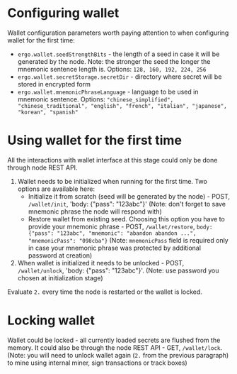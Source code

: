 # Configuring wallet

Wallet configuration parameters worth paying attention to when configuring wallet for the first time:
* `ergo.wallet.seedStrengthBits` - the length of a seed in case it will be generated by the node. Note: the stronger the seed the longer the mnemonic sentence length is. Options: `128, 160, 192, 224, 256`
* `ergo.wallet.secretStorage.secretDir` - directory where secret will be stored in encrypted form
* `ergo.wallet.mnemonicPhraseLanguage` - language to be used in mnemonic sentence. Options: `"chinese_simplified", "chinese_traditional", "english", "french", "italian", "japanese", "korean", "spanish"`

# Using wallet for the first time

All the interactions with wallet interface at this stage could only be done through node REST API.

1. Wallet needs to be initialized when running for the first time. Two options are available here: 
    * Initialize it from scratch (seed will be generated by the node) - POST, `/wallet/init`, 'body: {"pass": "123abc"}' (Note: don't forget to save mnemonic phrase the node will respond with)
    * Restore wallet from existing seed. Choosing this option you have to provide your mnemonic phrase - POST, `/wallet/restore`, `body: {"pass": "123abc", "mnemonic": "abandon abandon ...", "mnemonicPass": "098cba"}` (Note: `mnemonicPass` field is required only in case your mnemonic phrase was protected by additional password at creation)
2. When wallet is initialized it needs to be unlocked - POST, `/wallet/unlock`, 'body: {"pass": "123abc"}'. (Note: use password you chosen at initialization stage)

Evaluate `2.` every time the node is restarted or the wallet is locked.

# Locking wallet
Wallet could be locked - all currently loaded secrets are flushed from the memory. It could also be through the node REST API - GET, `/wallet/lock`. (Note: you will need to unlock wallet again (`2.` from the previous paragraph) to mine using internal miner, sign transactions or track boxes)